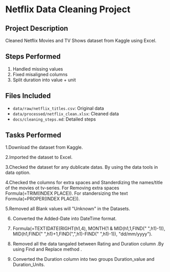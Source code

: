 # Netflix Data Cleaning Project

## Project Description
Cleaned Netflix Movies and TV Shows dataset from Kaggle using Excel.

## Steps Performed
1. Handled missing values
2. Fixed misaligned columns
3. Split duration into value + unit

## Files Included
- `data/raw/netflix_titles.csv`: Original data
- `data/processed/netflix_clean.xlsx`: Cleaned data
- `docs/cleaning_steps.md`: Detailed steps

## Tasks Performed
1.Download the dataset from Kaggle.

2.Imported the dataset to Excel.

3.Checked the dataset for any dublicate datas.
  By using the data tools in data option.
  
4.Checked the columns for extra spaces and Standerdizing the names/title of the movies ot tv-series.
  For Removing extra spaces Formula(=TRIM(INDEX PLACE)).
  For standersizing the text Formula(=PROPER(INDEX PLACE)).
  
5.Removed all Blank values will "Unknown" in the Datasets.

6. Converted the Added-Date into DateTime format.
7. 
   Formula(=TEXT(DATE(RIGHT(h1,4), MONTH(1 & MID(h1,1,FIND(" ",h1)-1)), MID(h1,FIND(" ",h1)+1,FIND(",",h1)-FIND(" ",h1)-1)), "dd/mm/yyyy").
   
9. Removed all the data tangaled between Rating and Duration column .By using Find and Replace method .
  
11. Converted the Duration column into two groups Duration_value and Duration_Units. 


